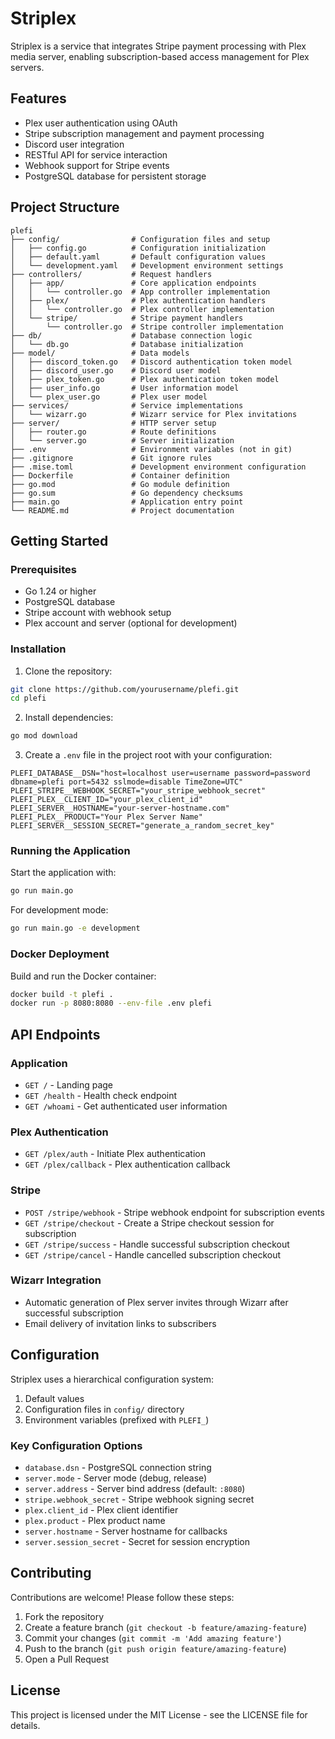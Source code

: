 # Striplex

Striplex is a service that integrates Stripe payment processing with Plex media server, enabling subscription-based access management for Plex servers.

## Features

- Plex user authentication using OAuth
- Stripe subscription management and payment processing
- Discord user integration
- RESTful API for service interaction
- Webhook support for Stripe events
- PostgreSQL database for persistent storage

## Project Structure

```
plefi
├── config/                # Configuration files and setup
│   ├── config.go          # Configuration initialization
│   ├── default.yaml       # Default configuration values
│   └── development.yaml   # Development environment settings
├── controllers/           # Request handlers
│   ├── app/               # Core application endpoints
│   │   └── controller.go  # App controller implementation
│   ├── plex/              # Plex authentication handlers
│   │   └── controller.go  # Plex controller implementation
│   └── stripe/            # Stripe payment handlers
│       └── controller.go  # Stripe controller implementation
├── db/                    # Database connection logic
│   └── db.go              # Database initialization
├── model/                 # Data models
│   ├── discord_token.go   # Discord authentication token model
│   ├── discord_user.go    # Discord user model
│   ├── plex_token.go      # Plex authentication token model
│   ├── user_info.go       # User information model
│   └── plex_user.go       # Plex user model
├── services/              # Service implementations
│   └── wizarr.go          # Wizarr service for Plex invitations
├── server/                # HTTP server setup
│   ├── router.go          # Route definitions
│   └── server.go          # Server initialization
├── .env                   # Environment variables (not in git)
├── .gitignore             # Git ignore rules
├── .mise.toml             # Development environment configuration
├── Dockerfile             # Container definition
├── go.mod                 # Go module definition
├── go.sum                 # Go dependency checksums
├── main.go                # Application entry point
└── README.md              # Project documentation
```

## Getting Started

### Prerequisites

- Go 1.24 or higher
- PostgreSQL database
- Stripe account with webhook setup
- Plex account and server (optional for development)

### Installation

1. Clone the repository:

```bash
git clone https://github.com/yourusername/plefi.git
cd plefi
```

2. Install dependencies:

```bash
go mod download
```

3. Create a `.env` file in the project root with your configuration:

```
PLEFI_DATABASE__DSN="host=localhost user=username password=password dbname=plefi port=5432 sslmode=disable TimeZone=UTC"
PLEFI_STRIPE__WEBHOOK_SECRET="your_stripe_webhook_secret"
PLEFI_PLEX__CLIENT_ID="your_plex_client_id"
PLEFI_SERVER__HOSTNAME="your-server-hostname.com"
PLEFI_PLEX__PRODUCT="Your Plex Server Name"
PLEFI_SERVER__SESSION_SECRET="generate_a_random_secret_key"
```

### Running the Application

Start the application with:

```bash
go run main.go
```

For development mode:

```bash
go run main.go -e development
```

### Docker Deployment

Build and run the Docker container:

```bash
docker build -t plefi .
docker run -p 8080:8080 --env-file .env plefi
```

## API Endpoints

### Application

- `GET /` - Landing page
- `GET /health` - Health check endpoint
- `GET /whoami` - Get authenticated user information

### Plex Authentication

- `GET /plex/auth` - Initiate Plex authentication
- `GET /plex/callback` - Plex authentication callback

### Stripe

- `POST /stripe/webhook` - Stripe webhook endpoint for subscription events
- `GET /stripe/checkout` - Create a Stripe checkout session for subscription
- `GET /stripe/success` - Handle successful subscription checkout
- `GET /stripe/cancel` - Handle cancelled subscription checkout

### Wizarr Integration

- Automatic generation of Plex server invites through Wizarr after successful subscription
- Email delivery of invitation links to subscribers

## Configuration

Striplex uses a hierarchical configuration system:

1. Default values
2. Configuration files in `config/` directory
3. Environment variables (prefixed with `PLEFI_`)

### Key Configuration Options

- `database.dsn` - PostgreSQL connection string
- `server.mode` - Server mode (debug, release)
- `server.address` - Server bind address (default: `:8080`)
- `stripe.webhook_secret` - Stripe webhook signing secret
- `plex.client_id` - Plex client identifier
- `plex.product` - Plex product name
- `server.hostname` - Server hostname for callbacks
- `server.session_secret` - Secret for session encryption

## Contributing

Contributions are welcome! Please follow these steps:

1. Fork the repository
2. Create a feature branch (`git checkout -b feature/amazing-feature`)
3. Commit your changes (`git commit -m 'Add amazing feature'`)
4. Push to the branch (`git push origin feature/amazing-feature`)
5. Open a Pull Request

## License

This project is licensed under the MIT License - see the LICENSE file for details.